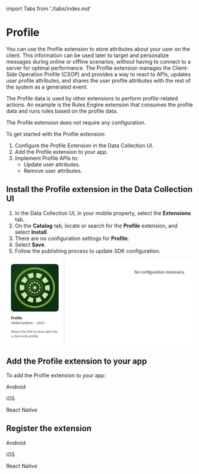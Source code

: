import Tabs from './tabs/index.md'

# Profile

You can use the Profile extension to store attributes about your user on the client. This information can be used later to target and personalize messages during online or offline scenarios, without having to connect to a server for optimal performance. The Profile extension manages the Client-Side Operation Profile (CSOP) and provides a way to react to APIs, updates user profile attributes, and shares the user profile attributes with the rest of the system as a generated event.

The Profile data is used by other extensions to perform profile-related actions. An example is the Rules Engine extension that consumes the profile data and runs rules based on the profile data.

<InlineAlert variant="info" slots="text"/>

The Profile extension does not require any configuration.

To get started with the Profile extension:

1. Configure the Profile Extension in the Data Collection UI.
2. Add the Profile extension to your app.
3. Implement Profile APIs to:
   - Update user attributes.
   - Remove user attributes.

## Install the Profile extension in the Data Collection UI

1. In the Data Collection UI, in your mobile property, select the **Extensions** tab.
2. On the **Catalog** tab, locate or search for the **Profile** extension, and select **Install**.
3. There are no configuration settings for **Profile**.
4. Select **Save**.
5. Follow the publishing process to update SDK configuration.

![AEP Profile extension configuration](./assets/index/configuration.png)

## Add the Profile extension to your app

To add the Profile extension to your app:

<TabsBlock orientation="horizontal" slots="heading, content" repeat="3"/>

Android

<Tabs query="platform=android&task=add"/>

iOS

<Tabs query="platform=ios&task=add"/>

React Native

<Tabs query="platform=react-native&task=add"/>

## Register the extension

<TabsBlock orientation="horizontal" slots="heading, content" repeat="3"/>

Android

<Tabs query="platform=android&task=register"/>

iOS

<Tabs query="platform=ios&task=register"/>

React Native

<Tabs query="platform=react-native&task=register"/>
